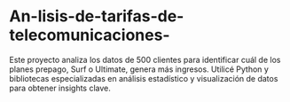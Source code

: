 # An-lisis-de-tarifas-de-telecomunicaciones-
Este proyecto analiza los datos de 500 clientes para identificar cuál de los planes prepago, Surf o Ultimate, genera más ingresos. Utilicé Python y bibliotecas especializadas en análisis estadístico y visualización de datos para obtener insights clave.
